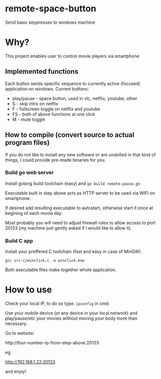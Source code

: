# remote-space-button
Send basic keypresses to windows machine

# Why?
This project enables user to control movie players via smartphone

## Implemented functions
Each button sends specific sequence to currently active (focused) application on windows.
Current buttons:
- play/pause - space button, used in vlc, netflix, youtube, other
- S - skip intro on netflix
- F - fullscreen toggle on netflix and youtube
- FS - both of above functions at one click
- M - mute toggle

## How to compile (convert source to actual program files)
If you do not like to install any new software or are unskilled in that kind of things, I could provide pre-made binaries for you.

### Build go web server ###
Install golang build toolchain (easy) and `go build remote-pause.go`

Executable built in step above acts as HTTP server to be used via WIFI on smartphone.

If desired add resulting executable to autostart, otherwise start it once at begining of each movie day.

Most probably you will need to adjust firewall rules to allow access to port 20133 (my machine just gently asked if I would like to allow it).

### Build C app ###
Install your preffered C toolchain (fast and easy in case of MinGW).

`gcc src-c/winclick.c -o winclick.exe`

Both executable files make together whole application.

# How to use ###
Check your local IP, to do so type: `ipconfig` in cmd.

Use your mobile device (or any device in your local network) and play/pause/etc your movies without moving your body more than necessary.

Go to website:

http://four-number-ip-from-step-above:20133

eg

http://192.168.1.22:20133

and enjoy!

